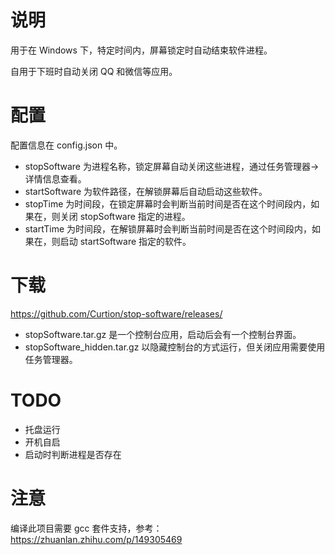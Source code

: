 # 说明

用于在 Windows 下，特定时间内，屏幕锁定时自动结束软件进程。

自用于下班时自动关闭 QQ 和微信等应用。

# 配置

配置信息在 config.json 中。

- stopSoftware 为进程名称，锁定屏幕自动关闭这些进程，通过任务管理器->详情信息查看。
- startSoftware 为软件路径，在解锁屏幕后自动启动这些软件。
- stopTime 为时间段，在锁定屏幕时会判断当前时间是否在这个时间段内，如果在，则关闭 stopSoftware 指定的进程。
- startTime 为时间段，在解锁屏幕时会判断当前时间是否在这个时间段内，如果在，则启动 startSoftware 指定的软件。

# 下载

https://github.com/Curtion/stop-software/releases/

- stopSoftware.tar.gz 是一个控制台应用，启动后会有一个控制台界面。
- stopSoftware_hidden.tar.gz 以隐藏控制台的方式运行，但关闭应用需要使用任务管理器。

# TODO

- 托盘运行
- 开机自启
- 启动时判断进程是否存在

# 注意

编译此项目需要 gcc 套件支持，参考：
https://zhuanlan.zhihu.com/p/149305469
